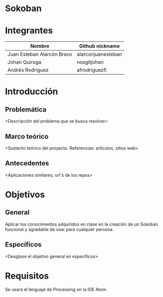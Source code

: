 # Sokoban

# Integrantes

| Nombre | Github nickname |
|--------|-----------------|
|Juan Esteban Alarcón Bravo | alarconjuanesteban|
|Johan Quiroga | noxgitjohan|
|Andrés Rodriguez | afrodriguezfl|

# Introducción

## Problemática

<Descripción del problema que se busca resolver>

## Marco teórico

<Sustento teórico del proyecto. Referencias: artículos, sitios web>

## Antecedentes

<Aplicaciones similares, url's de los repos>

# Objetivos

## General

Aplicar los conocimientos adquiridos en clase en la creación de un Sokoban funcional y agradable de usar para cualquier persona.

## Específicos

<Desglose el objetivo general en específicos>

# Requisitos

Se usará el lenguaje de Processing en la IDE Atom.
